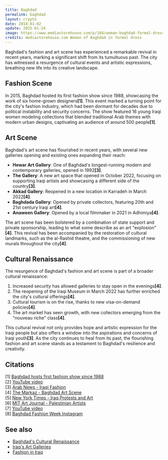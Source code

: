 ```yaml
---
title: Baghdad
permalink: baghdad
layout: crypto
date: 2018-01-02
update: 2025-01-24
image: https://www.mediastorehouse.com/p/164/woman-baghdad-formal-dress-23208750.jpg.webp
credits: mediastorehouse.com Woman of Baghdad in formal dress
---
```


Baghdad's fashion and art scene has experienced a remarkable revival in recent years, marking a significant shift from its tumultuous past. The city has witnessed a resurgence of cultural events and artistic expressions, breathing new life into its creative landscape.

## Fashion Scene

In 2015, Baghdad hosted its first fashion show since 1988, showcasing the work of six home-grown designers<strong>[1]</strong>. This event marked a turning point for the city's fashion industry, which had been dormant for decades due to political instability and security concerns. The show featured 16 young Iraqi women modeling collections that blended traditional Arab themes with modern urban designs, captivating an audience of around 500 people<strong>[1]</strong>.

## Art Scene

Baghdad's art scene has flourished in recent years, with several new galleries opening and existing ones expanding their reach:

- **Hewar Art Gallery**: One of Baghdad's longest-running modern and contemporary galleries, opened in 1992<strong>[3]</strong>.
- **The Gallery**: A new art space that opened in October 2022, focusing on supporting Iraqi artists and showcasing a different side of the country<strong>[3]</strong>.
- **Akkad Gallery**: Reopened in a new location in Karradeh in March 2022<strong>[4]</strong>.
- **Baghdada Gallery**: Opened by private collectors, featuring 20th and 21st century Iraqi art<strong>[4]</strong>.
- **Anaween Gallery**: Opened by a local filmmaker in 2021 in Adhimiya<strong>[4]</strong>.

The art scene has been bolstered by a combination of state support and private sponsorship, leading to what some describe as an art "explosion"<strong>[4]</strong>. This revival has been accompanied by the restoration of cultural landmarks, such as the al-Rashid theatre, and the commissioning of new murals throughout the city<strong>[4]</strong>.

## Cultural Renaissance

The resurgence of Baghdad's fashion and art scene is part of a broader cultural renaissance:

1. Increased security has allowed galleries to stay open in the evenings<strong>[4]</strong>.
2. The reopening of the Iraqi Museum in March 2022 has further enriched the city's cultural offerings<strong>[4]</strong>.
3. Cultural tourism is on the rise, thanks to new visa-on-demand policies<strong>[4]</strong>.
4. The art market has seen growth, with new collectors emerging from the "nouveau riche" class<strong>[4]</strong>.

This cultural revival not only provides hope and artistic expression for the Iraqi people but also offers a window into the aspirations and concerns of Iraqi youth<strong>[3]</strong>. As the city continues to heal from its past, the flourishing fashion and art scene stands as a testament to Baghdad's resilience and creativity.

## Citations

[1] [Baghdad hosts first fashion show since 1988](https://www.telegraph.co.uk/news/worldnews/middleeast/iraq/11472291/Baghdad-hosts-first-fashion-show-since-1988.html)  
[2] [YouTube video](https://www.youtube.com/watch?v=GfjH9p6Q6Hg)  
[3] [Arab News - Iraqi Fashion](https://www.arabnews.com/node/2017406/lifestyle)  
[4] [The Markaz - Baghdad Art Scene](https://themarkaz.org/baghdad-art-scene-springs-to-life-as-iraq-seeks-renewal/)  
[5] [New York Times - Iraq Protests and Art](https://www.nytimes.com/2020/02/03/world/middleeast/iraq-protests-art.html)  
[6] [MIT Art Journal - Palestinian Artists](https://direct.mit.edu/artm/article/12/3/116/118283/Palestinian-Artists-and-the-Biennial-from-Baghdad)  
[7] [YouTube video](https://www.youtube.com/watch?v=wJz-IpI0awE)  
[8] [Baghdad Fashion Week Instagram](https://www.instagram.com/baghdad_fashion_week/)

## See also

- [Baghdad's Cultural Renaissance](baghdads-cultural-renaissance)
- [Iraq's Art Galleries](iraqs-art-galleries)
- [Fashion in Iraq](fashion-in-iraq)

<!--
Prompt:
- When referring to a citation number in the text, highlight it using the following HTML tag format: <strong>[1]</strong>.
- Make sure the citation number corresponds to the correct entry in the "Citations" section.
- The citation numbers should be replaced with clickable links in the format below:
- Leave this Prompt after editing at the end of the code
-->

